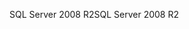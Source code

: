 <span data-ttu-id="aa2b4-101">SQL Server 2008 R2</span><span class="sxs-lookup"><span data-stu-id="aa2b4-101">SQL Server 2008 R2</span></span>